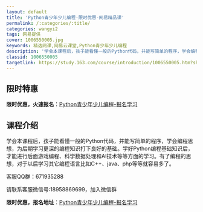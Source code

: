 ```yaml
---
layout: default
title: 'Python青少年少儿编程-限时优惠-网易精品课'
permalink: /:categories/:title/
categories: wangyi2
tags: 网易提供
cover: 1006550005.jpg
keywords: 精选网课,网易云课堂,Python青少年少儿编程
description: '学会本课程后，孩子能看懂一般的Python代码，并能写简单的程序，学会编程思想，为后期学习更深的编程知识打下良好的基础。'
classid: 1006550005
targetlink: https://study.163.com/course/introduction/1006550005.htm?share=1&shareId=1025206652&utm_campaign=share&utm_medium=iphoneShare&utm_source=&utm_u=1025206652
---
```


## 限时特惠

**限时优惠，火速报名**：[Python青少年少儿编程-报名学习](https://study.163.com/course/introduction/1006550005.htm?share=1&shareId=1025206652&utm_campaign=share&utm_medium=iphoneShare&utm_source=&utm_u=1025206652)

## 课程介绍

学会本课程后，孩子能看懂一般的Python代码，并能写简单的程序，学会编程思想，为后期学习更深的编程知识打下良好的基础。学好Python编程基础知识后，才能进行后面游戏编程、科学数据处理和AI技术等等方面的学习。有了编程的思想，对于以后学习其它编程语言比如C++、java、php等等就容易多了。



客服QQ群：671935288

请联系客服微信号:18958869699，加入微信群

**限时优惠，报名地址**：[Python青少年少儿编程-报名学习](https://study.163.com/course/introduction/1006550005.htm?share=1&shareId=1025206652&utm_campaign=share&utm_medium=iphoneShare&utm_source=&utm_u=1025206652)

